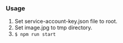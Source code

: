 ### Usage

1. Set service-account-key.json file to root.
1. Set image.jpg to tmp directory.
1. `$ npm run start`
